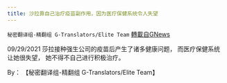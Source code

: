 ```yaml
---
title: 沙拉靠自己治疗疫苗副作用，因为医疗保健系统令人失望
---
```

`秘密翻译组-精翻组 G-Translators/Elite Team` [轉載自GNews](https://gnews.org/zh-hans/1568413/)

09/29/2021 莎拉接种强生公司的疫苗后产生了诸多健康问题， 而医疗保健系统让她很失望， 她不得不自己进行积极治疗。

By： 【秘密翻译组-精翻组 G-Translators/Elite Team】
